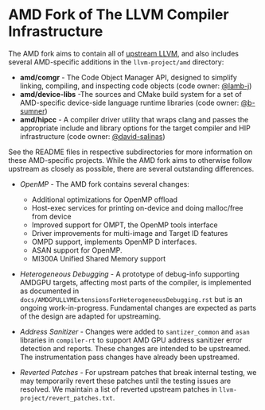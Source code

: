 # AMD Fork of The LLVM Compiler Infrastructure

The AMD fork aims to contain all of [upstream LLVM](https://github.com/llvm/llvm-project), and also includes several AMD-specific additions in the `llvm-project/amd` directory:

- **amd/comgr** - The Code Object Manager API, designed to simplify linking, compiling, and inspecting code objects (code owner: [@lamb-j](https://www.github.com/lamb-j))
- **amd/device-libs** -The sources and CMake build system for a set of AMD-specific device-side language runtime libraries (code owner: [@b-sumner](https://www.github.com/b-sumner))
- **amd/hipcc** - A compiler driver utility that wraps clang and passes the appropriate include and library options for the target compiler and HIP infrastructure (code owner: [@david-salinas](https://www.github.com/david-salinas))

See the README files in respective subdirectories for more information on these AMD-specific projects. While the AMD fork aims to otherwise follow upstream as closely as possible, there are several outstanding differences.

- *OpenMP* - The AMD fork contains several changes:
    * Additional optimizations for OpenMP offload
    * Host-exec services for printing on-device and doing malloc/free from device
    * Improved support for OMPT, the OpenMP tools interface
    * Driver improvements for multi-image and Target ID features
    * OMPD support, implements OpenMP D interfaces.
    * ASAN support for OpenMP.
    * MI300A Unified Shared Memory support

- *Heterogeneous Debugging* - A prototype of debug-info supporting AMDGPU targets, affecting most parts of the compiler, is implemented as documented in `docs/AMDGPULLVMExtensionsForHeterogeneousDebugging.rst` but is an ongoing work-in-progress. Fundamental changes are expected as parts of the design are adapted for upstreaming.
- *Address Sanitizer* - Changes were added to `santizer_common` and `asan` libraries in `compiler-rt` to support AMD GPU address sanitizer error detection and reports.  These changes are intended to be upstreamed.  The instrumentation pass changes have already been upstreamed.
- *Reverted Patches* - For upstream patches that break internal testing, we may temporarily revert these patches until the testing issues are resolved. We maintain a list of reverted upstream patches in `llvm-project/revert_patches.txt`.
